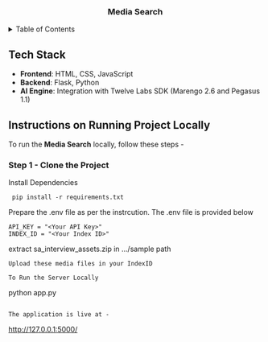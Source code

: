 <br />
<div align="center">
  <h3 align="center">Media Search</h3>
</div>

<details>
  <summary>Table of Contents</summary>
  <ol>
    <li><a href="#tech-stack">Tech Stack</a></li>
    <li><a href="#instructions-on-running-project-locally">Instructions on Running Project Locally</a></li>
    <li><a href="#use-cases">Use Cases</a></li>
    <li><a href="#feedback">Feedback</a></li>
  </ol>
</details>

## Tech Stack

- **Frontend**: HTML, CSS, JavaScript
- **Backend**: Flask, Python
- **AI Engine**: Integration with Twelve Labs SDK (Marengo 2.6 and Pegasus 1.1)

## Instructions on Running Project Locally

To run the **Media Search** locally, follow these steps -

### Step 1 - Clone the Project

Install Dependencies

``` 
 pip install -r requirements.txt
```

Prepare the .env file as per the instrcution. The .env file is provided below

```
API_KEY = "<Your API Key>"
INDEX_ID = "<Your Index ID>"
```
extract sa_interview_assets.zip in .../sample path
```
Upload these media files in your IndexID

To Run the Server Locally

```
python app.py
```

The application is live at -

```
http://127.0.0.1:5000/
```
